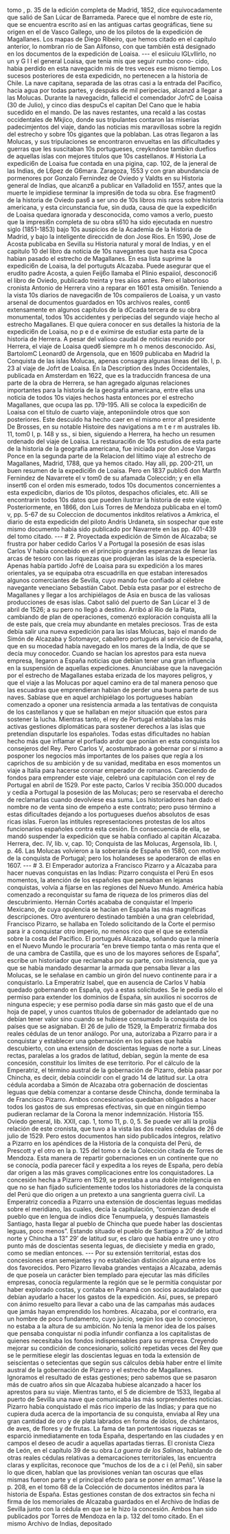 tomo , p. 35 de la edición completa de Madrid, 1852, dice equivocadamente que salió de San Lúcar de Barrameda. Parece que el nombre de este río, que se encuentra escrito así en las antiguas cartas geográficas, tiene su origen en el de Vasco Gallego, uno de los pilotos de la expedición de Magallanes. Los mapas de Diego Ribeiro, que hemos citado en el capítulo anterior, lo nombran río de San Alifonso, con que también está designado en los documentos de la expedición de Loaisa. --- el esiicuiu lGLvllirlo, no un y G I I el general Loaisa, que tenia mis que seguir rumbo cono- cido, habia perdido en esta navegacidn mis de tres veces ese mismo tiempo. Los sucesos posteriores de esta expedicidn, no pertenecen a la historia de Chile. La nave capitana, separada de las otras casi a la entrada del Pacifico, hacia agua por todas partes, y despuks de mil peripecias, alcanzd a llegar a las Molucas. Durante la navegacidn, fallecid el comendador JofrC de Loaisa (30 de Julio), y cinco dias despuCs el capitan Del Cano que le habia sucedido en el mando. De las naves restantes, una recald a las costas occidentales de Mkjico, donde sus tripulantes contaron las miserias padecimjentos del viaje, dando las noticias mis maravillosas sobre la regidn del estrecho y sobre 10s gigantes que la poblaban. Las otras llegaron a las Molucas, y sus tripulaciones se encontraron envueltas en las dificultades y guerras que les suscitaban 10s portugueses, creykndose tambikn duefios de aquellas islas con mejores titulos que 10s castellanos. # Historia La expedici6n de Loaisa fue contada en una pigina, cap. 102, de la jeneral de las Indias, de L6pez de G6mara. Zaragoza, 1553 y con gran abundancia de pormenores por Gonzalo Fernindez de Oviedo y Valdts en su Historia general de Indias, que alcanz6 a publicar en Valladolid en 1557, antes que la muerte le impidiese terminar la impresi6n de toda su obra. Ese fragment0 de la historia de Oviedo pas6 a ser uno de 10s libros mis raros sobre historia americana, y esta circunstancia fue, sin duda, causa de que la expedici6n de Loaisa quedara ignorada y desconocida, como vamos a verlo, puesto que la impresi6n completa de su obra s610 ha sido ejecutada en nuestro siglo (1851-1853) bajo 10s auspicios de la Academia de la Historia de Madrid, y bajo la inteligente direccidn de don Jose Rios. En 1590, Jose de Acosta publicaba en Sevilla su Historia natural y moral de Indias, y en el capitulo 10 del libro da noticia de 10s navegantes que hasta esa Cpoca habian pasado el estrecho de Magallanes. En esa lista suprime la expedici6n de Loaisa, la del portuguts Alcazaba. Puede asegurar que el erudito padre Acosta, a quien Feij6o llamaba el Plinio espaiiol, desconoci6 el libro de Oviedo, publicado treinta y tres aiios antes. Pero el laborioso cronista Antonio de Herrera vino a reparar en 1601 esta omisi6n. Teniendo a la vista 10s diarios de navegaci6n de 10s compaiieros de Loaisa, y un vasto arsenal de documentos guardados en 10s archivos reales, cont6 extensamente en algunos capitulos de la dCcada tercera de su obra monumental, todos 10s accidentes y peripecias del segundo viaje hecho al estrecho Magallanes. El que quiera conocer en sus detalles la historia de la expedici6n de Loaisa, no p e d e eximirse de estudiar esta parte de la historia de Herrera. A pesar del valioso caudal de noticias reunido por Herrera, el viaje de Loaisa qued6 siempre m h o menos desconocido. Asi, BartolomC Leonard0 de Argensola, que en 1609 publicaba en Madrid la Conquista de las islas Molucas, apenas consagra algunas lineas del lib. I, p. 23 al viaje de Jofrt de Loaisa. En la Description des Indes Occidentales, publicada en Amsterdam en 1622, que es la traduccidn francesa de una parte de la obra de Herrera, se han agregado algunas relaciones importantes para la historia de la geografia americana, entre ellas una noticia de todos 10s viajes hechos hasta entonces por el estrecho Magallanes, que ocupa las pp. 179-195. Alli se coloca la expedici6n de Loaisa con el titulo de cuarto viaje, anteponiindole otros que son posteriores. Este descuido ha hecho caer en el mismo error a1 presidente De Brosses, en su notable Histoire des navigations a m t e r m australes lib. 11, tom0 I, p. 148 y ss., si bien, siguiendo a Herrera, ha hecho un resumen ordenado del viaje de Loaisa. La restauraci6n de 10s estudios de esta parte de la historia de la geografia americana, fue iniciada por don Jose Vargas Ponce en la segunda parte de la Relacion del liltimo viaje a1 estrecho de Magallanes, Madrid, 1788, que ya hemos citado. Hay alli, pp. 200-211, un buen resumen de la expedici6n de Loaisa. Pero en 1837 public6 don Martfn Fernindez de Navarrete el v tom0 de su afamada Coleccidn; y en ella insert6 con el orden mis esmerado, todos 10s documentos concernientes a esta expedicibn, diarios de 10s pilotos, despachos oficiales, etc. Alli se encontrarin todos 10s datos que pueden ilustrar la historia de este viaje. Posteriormente, en 1866, don Luis Torres de Mendoza publicaba en el tom0 v, pp. 5-67 de su Coleccion de documentos inkditos relativos a Amkrica, el diario de esta expedicidn del piloto Andris Urdaneta, sin sospechar que este mismo documento habia sido publicado por Navarrete en las pp. 401-439 del tomo citado. --- # 2. Proyectada expedición de Simón de Alcazaba; se frustra por haber cedido Carlos V a Portugal la posesión de esas islas Carlos V había concebido en el principio grandes esperanzas de llenar las arcas de tesoro con las riquezas que produjeran las islas de la especiería. Apenas había partido Jofré de Loaisa para su expedición a los mares orientales, ya se equipaba otra escuadrilla en que estaban interesados algunos comerciantes de Sevilla, cuyo mando fue confiado al célebre navegante veneciano Sebastián Cabot. Debía esta pasar por el estrecho de Magallanes y llegar a los archipiélagos de Asia en busca de las valiosas producciones de esas islas. Cabot salió del puerto de San Lúcar el 3 de abril de 1526; a su pero no llegó a destino. Arribó al Río de la Plata, cambiando de plan de operaciones, comenzó exploración conquista allí la de este país, que creía muy abundante en metales preciosos. Tras de esta debía salir una nueva expedición para las islas Molucas, bajo el mando de Simón de Alcazaba y Sotomayor, caballero portugués al servicio de España, que en su mocedad había navegado en los mares de la India, de que se decía muy conocedor. Cuando se hacían los aprestos para esta nueva empresa, llegaron a España noticias que debían tener una gran influencia en la suspensión de aquellas expediciones. Anunciábase que la navegación por el estrecho de Magallanes estaba erizada de los mayores peligros, y que el viaje a las Molucas por aquel camino era de tal manera penoso que las escuadras que emprendieran habían de perder una buena parte de sus naves. Sabíase que en aquel archipiélago los portugueses habían comenzado a oponer una resistencia armada a las tentativas de conquista de los castellanos y que se hallaban en mejor situación que estos para sostener la lucha. Mientras tanto, el rey de Portugal entablaba las más activas gestiones diplomáticas para sostener derechos a las islas que pretendían disputarle los españoles. Todas estas dificultades no habían hecho más que inflamar el porfiado ardor que ponían en esta conquista los consejeros del Rey. Pero Carlos V, acostumbrado a gobernar por sí mismo a posponer los negocios más importantes de los países que regía a los caprichos de su ambición y de su vanidad, meditaba en esos momentos un viaje a Italia para hacerse coronar emperador de romanos. Careciendo de fondos para emprender este viaje, celebró una capitulación con el rey de Portugal en abril de 1529. Por este pacto, Carlos V recibía 350.000 ducados y cedía a Portugal la posesión de las Molucas; pero se reservaba el derecho de reclamarlas cuando devolviese esa suma. Los historiadores han dado el nombre no de venta sino de empeño a este contrato; pero puso término a estas dificultades dejando a los portugueses dueños absolutos de esas ricas islas. Fueron las intitules representaciones protestas de los altos funcionarios españoles contra esta cesión. En consecuencia de ella, se mandó suspender la expedición que se había confiado al capitán Alcazaba. Herrera, dec. IV, lib. v, cap. 10; Conquista de las Molucas, Argensola, lib. I, p. 46. Las Molucas volvieron a la soberanía de España en 1580, con motivo de la conquista de Portugal; pero los holandeses se apoderaron de ellas en 1607. --- # 3. El Emperador autoriza a Francisco Pizarro y a Alcazaba para hacer nuevas conquistas en las Indias: Pizarro conquista el Perú En esos momentos, la atención de los españoles que pensaban en lejanas conquistas, volvía a fijarse en las regiones del Nuevo Mundo. América había comenzado a reconquistar su fama de riqueza de los primeros días del descubrimiento. Hernán Cortés acababa de conquistar el Imperio Mexicano, de cuya opulencia se hacían en España las más magníficas descripciones. Otro aventurero destinado también a una gran celebridad, Francisco Pizarro, se hallaba en Toledo solicitando de la Corte el permiso para ir a conquistar otro imperio, no menos rico que el que se extendía sobre la costa del Pacífico. El portugués Alcazaba, soñando que la minería en el Nuevo Mundo le procuraría “en breve tiempo tanta o más renta que el de una cambra de Castilla, que es uno de los mayores señores de España”, escribe un historiador que reclamaba por su parte, con insistencia, que ya que se había mandado desarmar la armada que pensaba llevar a las Molucas, se le señalase en cambio un girón del nuevo continente para ir a conquistarlo. La Emperatriz Isabel, que en ausencia de Carlos V había quedado gobernando en España, oyó a estas solicitudes. Se le pedía sólo el permiso para extender los dominios de España, sin auxilios ni socorros de ninguna especie; y ese permiso podía darse sin más gasto que el de una hoja de papel, y unos cuantos títulos de gobernador de adelantado que no debían tener valor sino cuando se hubiese consumado la conquista de los países que se asignaban. El 26 de julio de 1529, la Emperatriz firmaba dos reales cédulas de un tenor análogo. Por una, autorizaba a Pizarro para ir a conquistar y establecer una gobernación en los países que había descubierto, con una extensión de doscientas leguas de norte a sur. Líneas rectas, paralelas a los grados de latitud, debían, según la mente de esa concesión, constituir los límites de ese territorio. Por el cálculo de la Emperatriz, el término austral de la gobernación de Pizarro, debía pasar por Chincha, es decir, debía coincidir con el grado 14 de latitud sur. La otra cédula acordaba a Simón de Alcazaba otra gobernación de doscientas leguas que debía comenzar a contarse desde Chincha, donde terminaba la de Francisco Pizarro. Ambos concesionarios quedaban obligados a hacer todos los gastos de sus empresas efectivas, sin que en ningún tiempo pudieran reclamar de la Corona la menor indemnización. Historia 155. Oviedo general, lib. XXII, cap. 1, tomo 11, p. 0, 5. Se puede ver allí la prolija relación de este cronista, que tuvo a la vista las dos reales cédulas de 26 de julio de 1529. Pero estos documentos han sido publicados íntegros, relativo a Pizarro en los apéndices de la Historia de la conquista del Perú, de Prescott y el otro en la p. 125 del tomo x de la Colección citada de Torres de Mendoza. Esta manera de repartir gobernaciones en un continente que no se conocía, podía parecer fácil y expedita a los reyes de España, pero debía dar origen a las más graves complicaciones entre los conquistadores. La concesión hecha a Pizarro en 1529, se prestaba a una doble inteligencia en que no se han fijado suficientemente todos los historiadores de la conquista del Perú que dio origen a un pretexto a una sangrienta guerra civil. La Emperatriz concedía a Pizarro una extensión de doscientas leguas medidas sobre el meridiano, las cuales, decía la capitulación, “comienzan desde el pueblo que en lengua de indios dice Tenumpuela, y después llamasteis Santiago, hasta llegar al pueblo de Chincha que puede haber las doscientas leguas, poco menos”. Estando situado el pueblo de Santiago a 20’ de latitud norte y Chincha a 13” 29’ de latitud sur, es claro que había entre uno y otro punto más de doscientas sesenta leguas, de diecisiete y media en grado, como se medían entonces. --- Por su extensión territorial, estas dos concesiones eran semejantes y no establecían distinción alguna entre los dos favorecidos. Pero Pizarro llevaba grandes ventajas a Alcazaba, además de que poseía un carácter bien templado para ejecutar las más difíciles empresas, conocía regularmente la región que se le permitía conquistar por haber explorado costas, y contaba en Panamá con socios acaudalados que debían ayudarlo a hacer los gastos de la expedición. Así, pues, se preparó con ánimo resuelto para llevar a cabo una de las campañas más audaces que jamás hayan emprendido los hombres. Alcazaba, por el contrario, era un hombre de poco fundamento, cuyo juicio, según los que lo conocieron, no estaba a la altura de su ambición. No tenía la menor idea de los países que pensaba conquistar ni podía infundir confianza a los capitalistas de quienes necesitaba los fondos indispensables para su empresa. Creyendo mejorar su condición de concesionario, solicitó repetidas veces del Rey que se le permitiese elegir las doscientas leguas en toda la extensión de seiscientas o setecientas que según sus cálculos debía haber entre el límite austral de la gobernación de Pizarro y el estrecho de Magallanes. Ignoramos el resultado de estas gestiones; pero sabemos que se pasaron más de cuatro años sin que Alcazaba hubiese alcanzado a hacer los aprestos para su viaje. Mientras tanto, el 5 de diciembre de 1533, llegaba al puerto de Sevilla una nave que comunicaba las más sorprendentes noticias. Pizarro había conquistado el más rico imperio de las Indias; y para que no cupiera duda acerca de la importancia de su conquista, enviaba al Rey una gran cantidad de oro y de plata labrados en forma de ídolos, de chántaros, de aves, de flores y de frutas. La fama de tan portentosas riquezas se esparció inmediatamente en toda España, despertando en las ciudades y en campos el deseo de acudir a aquellas apartadas tierras. El cronista Cieza de León, en el capítulo 39 de su obra *La guerra de los Salinas*, hablando de otras reales cédulas relativas a demarcaciones territoriales, las encuentra claras y explícitas, reconoce que “muchos de los de a c i (el Peñi), sin saber lo que dicen, hablan que las provisiones venían tan oscuras que ellas mismas fueron parte y el principal efecto para se poner en armas”. Véase la p. 208, en el tomo 68 de la Colección de documentos inéditos para la historia de España. Estas gestiones constan de dos extractos sin fecha ni firma de los memoriales de Alcazaba guardados en el Archivo de Indias de Sevilla junto con la cédula en que se le hizo la concesión. Ambos han sido publicados por Torres de Mendoza en la p. 132 del tomo citado. En el mismo Archivo de Indias, depositado